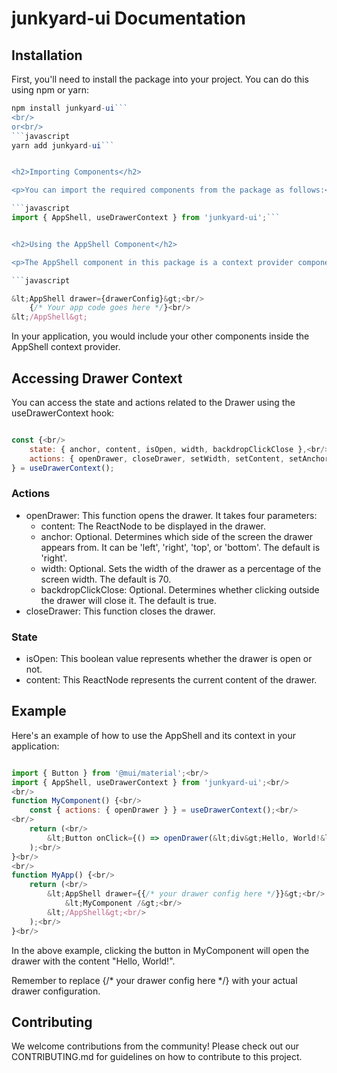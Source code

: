<h1>junkyard-ui Documentation</h1>

<h2>Installation</h2>

<p>First, you'll need to install the package into your project. You can do this using npm or yarn:</p>

````javascript
npm install junkyard-ui```
<br/>
or<br/>
```javascript
yarn add junkyard-ui```


<h2>Importing Components</h2>

<p>You can import the required components from the package as follows:</p>

```javascript
import { AppShell, useDrawerContext } from 'junkyard-ui';```


<h2>Using the AppShell Component</h2>

<p>The AppShell component in this package is a context provider component. It contains the Drawer component and accepts a configuration object via its drawer prop:</p>

```javascript

&lt;AppShell drawer={drawerConfig}&gt;<br/>
    {/* Your app code goes here */}<br/>
&lt;/AppShell&gt;
````

<p>In your application, you would include your other components inside the AppShell context provider.</p>

<h2>Accessing Drawer Context</h2>

<p>You can access the state and actions related to the Drawer using the useDrawerContext hook:</p>

```javascript

const {<br/>
    state: { anchor, content, isOpen, width, backdropClickClose },<br/>
    actions: { openDrawer, closeDrawer, setWidth, setContent, setAnchor, setBackdropClickClose },<br/>
} = useDrawerContext();
```

<h3>Actions</h3>

<ul>
  <li>openDrawer: This function opens the drawer. It takes four parameters:
    <ul>
      <li>content: The ReactNode to be displayed in the drawer.</li>
      <li>anchor: Optional. Determines which side of the screen the drawer appears from. It can be 'left', 'right', 'top', or 'bottom'. The default is 'right'.</li>
      <li>width: Optional. Sets the width of the drawer as a percentage of the screen width. The default is 70.</li>
      <li>backdropClickClose: Optional. Determines whether clicking outside the drawer will close it. The default is true.</li>
    </ul>
  </li>
  <li>closeDrawer: This function closes the drawer.</li>
</ul>

<h3>State</h3>

<ul>
  <li>isOpen: This boolean value represents whether the drawer is open or not.</li>
  <li>content: This ReactNode represents the current content of the drawer.</li>
</ul>

<h2>Example</h2>

<p>Here's an example of how to use the AppShell and its context in your application:</p>

```javascript

import { Button } from '@mui/material';<br/>
import { AppShell, useDrawerContext } from 'junkyard-ui';<br/>
<br/>
function MyComponent() {<br/>
    const { actions: { openDrawer } } = useDrawerContext();<br/>
<br/>
    return (<br/>
        &lt;Button onClick={() => openDrawer(&lt;div&gt;Hello, World!&lt;/div&gt;)}&gt;Open Drawer&lt;/Button&gt;<br/>
    );<br/>
}<br/>
<br/>
function MyApp() {<br/>
    return (<br/>
        &lt;AppShell drawer={{/* your drawer config here */}}&gt;<br/>
            &lt;MyComponent /&gt;<br/>
        &lt;/AppShell&gt;<br/>
    );<br/>
}<br/>
```

<p>In the above example, clicking the button in MyComponent will open the drawer with the content "Hello, World!".</p>

<p>Remember to replace {/* your drawer config here */} with your actual drawer configuration.</p>

<h2>Contributing</h2>

<p>We welcome contributions from the community! Please check out our CONTRIBUTING.md for guidelines on how to contribute to this project.</p>
